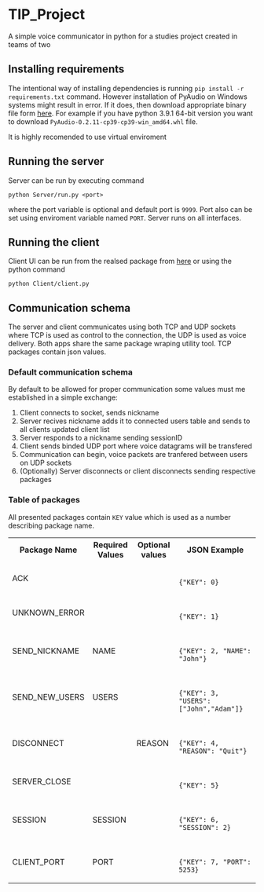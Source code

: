# TIP_Project
A simple voice communicator in python for a studies project created in teams of two

## Installing requirements
The intentional way of installing dependencies is running `pip install -r requirements.txt` command. However installation of PyAudio on Windows systems might result in error. If it does, then download appropriate binary file form [here](https://www.lfd.uci.edu/~gohlke/pythonlibs/#pyaudio). For example if you have python 3.9.1 64-bit version you want to download `PyAudio‑0.2.11‑cp39‑cp39‑win_amd64.whl` file.

It is highly recomended to use virtual enviroment

## Running the server
Server can be run by executing command
```
python Server/run.py <port>
```
where the port variable is optional and default port is `9999`. Port also can be set using enviroment variable named `PORT`. Server runs on all interfaces.

## Running the client
Client UI can be run from the realsed package from [here](https://github.com/Niewidzialny84/TIP_Project/releases) or using the python command
```
python Client/client.py
```

## Communication schema
The server and client communicates using both TCP and UDP sockets where TCP is used as control to the connection, the UDP is used as voice delivery. Both apps share the same package wraping utility tool. TCP packages contain json values.
### Default communication schema
By default to be allowed for proper communication some values must me established in a simple exchange:
1. Client connects to socket, sends nickname
2. Server recives nickname adds it to connected users table and sends to all clients updated client list
3. Server responds to a nickname sending sessionID 
4. Client sends binded UDP port where voice datagrams will be transfered
5. Communication can begin, voice packets are tranfered between users on UDP sockets
6. (Optionally) Server disconnects or client disconnects sending respective packages

### Table of packages
All presented packages contain `KEY` value which is used as a number describing package name.
<table>
    <tr>
      <th>Package Name</th>
      <th>Required Values</th>
      <th>Optional values</th>
      <th>JSON Example</th>  
    </tr>
    <tr>
        <td>ACK</td>
        <td></td>
        <td></td>
        <td>
            <code type='json'>
            {"KEY": 0}
            </code>
        </td>
    <tr>
    <tr>
        <td>UNKNOWN_ERROR</td>
        <td></td>
        <td></td>
        <td>
            <code type='json'>
            {"KEY": 1}
            </code>
        </td>
    <tr>
    <tr>
        <td>SEND_NICKNAME</td>
        <td>NAME</td>
        <td></td>
        <td>
            <code type='json'>
            {"KEY": 2, "NAME": "John"}
            </code>
        </td>
    <tr>
    <tr>
        <td>SEND_NEW_USERS</td>
        <td>USERS</td>
        <td></td>
        <td>
            <code type='json'>
            {"KEY": 3, "USERS": ["John","Adam"]}
            </code>
        </td>
    <tr>
    <tr>
        <td>DISCONNECT</td>
        <td></td>
        <td>REASON</td>
        <td>
            <code type='json'>
            {"KEY": 4, "REASON": "Quit"}
            </code>
        </td>
    <tr>
    <tr>
        <td>SERVER_CLOSE</td>
        <td></td>
        <td></td>
        <td>
            <code type='json'>
            {"KEY": 5}
            </code>
        </td>
    <tr>
    <tr>
        <td>SESSION</td>
        <td>SESSION</td>
        <td></td>
        <td>
            <code type='json'>
            {"KEY": 6, "SESSION": 2}
            </code>
        </td>
    <tr>
    <tr>
        <td>CLIENT_PORT</td>
        <td>PORT</td>
        <td></td>
        <td>
            <code type='json'>
            {"KEY": 7, "PORT": 5253}
            </code>
        </td>
    <tr>
</table>